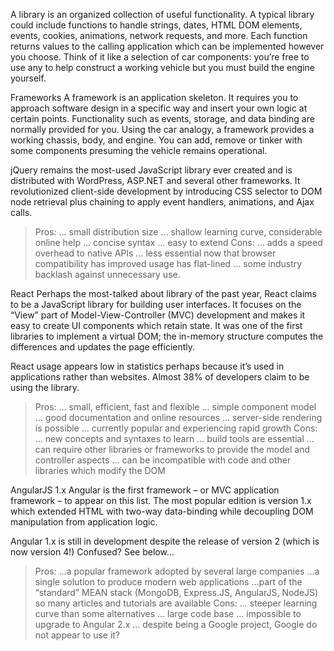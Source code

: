 
A library is an organized collection of useful functionality. A typical library could include functions to handle strings, dates, HTML DOM elements, events, cookies, animations, network requests, and more. Each function returns values to the calling application which can be implemented however you choose. Think of it like a selection of car components: you’re free to use any to help construct a working vehicle but you must build the engine yourself.

Frameworks
A framework is an application skeleton. It requires you to approach software design in a specific way and insert your own logic at certain points. Functionality such as events, storage, and data binding are normally provided for you. Using the car analogy, a framework provides a working chassis, body, and engine. You can add, remove or tinker with some components presuming the vehicle remains operational.

jQuery remains the most-used JavaScript library ever created and is distributed with WordPress, ASP.NET and several other frameworks. It revolutionized client-side development by introducing CSS selector to DOM node retrieval plus chaining to apply event handlers, animations, and Ajax calls.
> Pros:
> ... small distribution size
> ... shallow learning curve, considerable online help
> ... concise syntax
> ... easy to extend
Cons:
> ... adds a speed overhead to native APIs
> ... less essential now that browser compatibility has improved
usage has flat-lined
> ... some industry backlash against unnecessary use.

React
Perhaps the most-talked about library of the past year, React claims to be a JavaScript library for building user interfaces. It focuses on the “View” part of Model-View-Controller (MVC) development and makes it easy to create UI components which retain state. It was one of the first libraries to implement a virtual DOM; the in-memory structure computes the differences and updates the page efficiently.

React usage appears low in statistics perhaps because it’s used in applications rather than websites. Almost 38% of developers claim to be using the library.

>Pros:
> ... small, efficient, fast and flexible
> ... simple component model
> ... good documentation and online resources
> ... server-side rendering is possible
> ... currently popular and experiencing rapid growth
Cons:
> ... new concepts and syntaxes to learn
> ... build tools are essential
> ... can require other libraries or frameworks to provide the model and controller aspects
> ... can be incompatible with code and other libraries which modify the DOM

AngularJS 1.x
Angular is the first framework – or MVC application framework – to appear on this list. The most popular edition is version 1.x which extended HTML with two-way data-binding while decoupling DOM manipulation from application logic.

Angular 1.x is still in development despite the release of version 2 (which is now version 4!) Confused? See below…

>Pros:
> ...a popular framework adopted by several large companies
> ...a single solution to produce modern web applications
> ...part of the “standard” MEAN stack (MongoDB, Express.JS, AngularJS, NodeJS) so many articles and tutorials are available
Cons:
... steeper learning curve than some alternatives
... large code base
... impossible to upgrade to Angular 2.x
... despite being a Google project, Google do not appear to use it?
